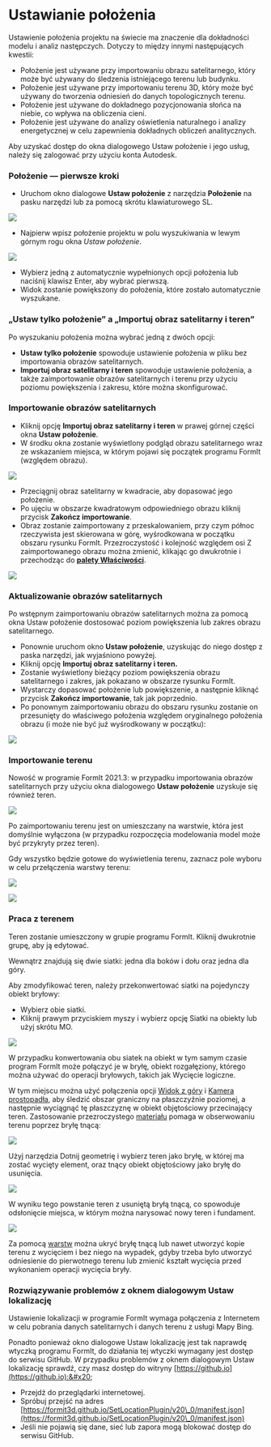 # Ustawianie położenia

Ustawienie położenia projektu na świecie ma znaczenie dla dokładności modelu i analiz następczych. Dotyczy to między innymi następujących kwestii:

* Położenie jest używane przy importowaniu obrazu satelitarnego, który może być używany do śledzenia istniejącego terenu lub budynku.
* Położenie jest używane przy importowaniu terenu 3D, który może być używany do tworzenia odniesień do danych topologicznych terenu.
* Położenie jest używane do dokładnego pozycjonowania słońca na niebie, co wpływa na obliczenia cieni.
* Położenie jest używane do analizy oświetlenia naturalnego i analizy energetycznej w celu zapewnienia dokładnych obliczeń analitycznych.

Aby uzyskać dostęp do okna dialogowego Ustaw położenie i jego usług, należy się zalogować przy użyciu konta Autodesk.

### Położenie — pierwsze kroki

* Uruchom okno dialogowe **Ustaw położenie** z narzędzia **Położenie** na pasku narzędzi lub za pomocą skrótu klawiaturowego SL.

![](<../.gitbook/assets/location-toolbar (1).png>)

* Najpierw wpisz położenie projektu w polu wyszukiwania w lewym górnym rogu okna _Ustaw położenie_.&#x20;

![](<../.gitbook/assets/location-step-1 (1).png>)

* Wybierz jedną z automatycznie wypełnionych opcji położenia lub naciśnij klawisz Enter, aby wybrać pierwszą.
* Widok zostanie powiększony do położenia, które zostało automatycznie wyszukane.

### „Ustaw tylko położenie” a „Importuj obraz satelitarny i teren”

Po wyszukaniu położenia można wybrać jedną z dwóch opcji:

* **Ustaw tylko położenie** spowoduje ustawienie położenia w pliku bez importowania obrazów satelitarnych.
* **Importuj obraz satelitarny i teren** spowoduje ustawienie położenia, a także zaimportowanie obrazów satelitarnych i terenu przy użyciu poziomu powiększenia i zakresu, które można skonfigurować.

### Importowanie obrazów satelitarnych

* Kliknij opcję **Importuj obraz satelitarny i teren** w prawej górnej części okna **Ustaw położenie**.
* W środku okna zostanie wyświetlony podgląd obrazu satelitarnego wraz ze wskazaniem miejsca, w którym pojawi się początek programu FormIt (względem obrazu).

![](../.gitbook/assets/location-step-2.png)

* Przeciągnij obraz satelitarny w kwadracie, aby dopasować jego położenie.
* Po ujęciu w obszarze kwadratowym odpowiedniego obrazu kliknij przycisk **Zakończ importowanie**.
* Obraz zostanie zaimportowany z przeskalowaniem, przy czym północ rzeczywista jest skierowana w górę, wyśrodkowana w początku obszaru rysunku FormIt. Przezroczystość i kolejność względem osi Z zaimportowanego obrazu można zmienić, klikając go dwukrotnie i przechodząc do [**palety Właściwości**](../formit-introduction/tool-bars.md).&#x20;

![](../.gitbook/assets/location-step-3.png)

### Aktualizowanie obrazów satelitarnych

Po wstępnym zaimportowaniu obrazów satelitarnych można za pomocą okna Ustaw położenie dostosować poziom powiększenia lub zakres obrazu satelitarnego.

* Ponownie uruchom okno **Ustaw położenie**, uzyskując do niego dostęp z paska narzędzi, jak wyjaśniono powyżej.
* Kliknij opcję **Importuj obraz satelitarny i teren.**
* Zostanie wyświetlony bieżący poziom powiększenia obrazu satelitarnego i zakres, jak pokazano w obszarze rysunku FormIt.
* Wystarczy dopasować położenie lub powiększenie, a następnie kliknąć przycisk **Zakończ importowanie**, tak jak poprzednio.
* Po ponownym zaimportowaniu obrazu do obszaru rysunku zostanie on przesunięty do właściwego położenia względem oryginalnego położenia obrazu (i może nie być już wyśrodkowany w początku):

![](../.gitbook/assets/location-step-4.png)

### Importowanie terenu

Nowość w programie FormIt 2021.3: w przypadku importowania obrazów satelitarnych przy użyciu okna dialogowego **Ustaw położenie** uzyskuje się również teren.

![](../.gitbook/assets/terrain-button\_original.png)

Po zaimportowaniu terenu jest on umieszczany na warstwie, która jest domyślnie wyłączona (w przypadku rozpoczęcia modelowania model może być przykryty przez teren).

Gdy wszystko będzie gotowe do wyświetlenia terenu, zaznacz pole wyboru w celu przełączenia warstwy terenu:

![](<../.gitbook/assets/terrain-layer (1) (1).png>)

![](../.gitbook/assets/terrain\_solid.png)

### Praca z terenem

Teren zostanie umieszczony w grupie programu FormIt. Kliknij dwukrotnie grupę, aby ją edytować.

Wewnątrz znajdują się dwie siatki: jedna dla boków i dołu oraz jedna dla góry.

Aby zmodyfikować teren, należy przekonwertować siatki na pojedynczy obiekt bryłowy:

* Wybierz obie siatki.
* Kliknij prawym przyciskiem myszy i wybierz opcję Siatki na obiekty lub użyj skrótu MO.

![](../.gitbook/assets/terrain-mesh-context.png)

W przypadku konwertowania obu siatek na obiekt w tym samym czasie program FormIt może połączyć je w bryłę, obiekt rozgałęziony, którego można używać do operacji bryłowych, takich jak Wycięcie logiczne.

W tym miejscu można użyć połączenia opcji [Widok z góry](orthographic-views.md) i [Kamera prostopadła](orthographic-camera.md), aby śledzić obszar graniczny na płaszczyźnie poziomej, a następnie wyciągnąć tę płaszczyznę w obiekt objętościowy przecinający teren. Zastosowanie przezroczystego [materiału](materials.md) pomaga w obserwowaniu terenu poprzez bryłę tnącą:

![](../.gitbook/assets/terrain-cutter-before.png)

Użyj narzędzia Dotnij geometrię i wybierz teren jako bryłę, w której ma zostać wycięty element, oraz tnący obiekt objętościowy jako bryłę do usunięcia.

![](../.gitbook/assets/terrain-cut-menu.png)

W wyniku tego powstanie teren z usuniętą bryłą tnącą, co spowoduje odsłonięcie miejsca, w którym można narysować nowy teren i fundament.

![](../.gitbook/assets/terrain-cutter-after.png)

Za pomocą [warstw](layers.md) można ukryć bryłę tnącą lub nawet utworzyć kopie terenu z wycięciem i bez niego na wypadek, gdyby trzeba było utworzyć odniesienie do pierwotnego terenu lub zmienić kształt wycięcia przed wykonaniem operacji wycięcia bryły.

### Rozwiązywanie problemów z oknem dialogowym Ustaw lokalizację

Ustawienie lokalizacji w programie FormIt wymaga połączenia z Internetem w celu pobrania danych satelitarnych i danych terenu z usługi Mapy Bing.

Ponadto ponieważ okno dialogowe Ustaw lokalizację jest tak naprawdę wtyczką programu FormIt, do działania tej wtyczki wymagany jest dostęp do serwisu GitHub. W przypadku problemów z oknem dialogowym Ustaw lokalizację sprawdź, czy masz dostęp do witryny [https://github.io](https://github.io):&#x20;

* Przejdź do przeglądarki internetowej.
* Spróbuj przejść na adres [https://formit3d.github.io/SetLocationPlugin/v20\_0/manifest.json](https://formit3d.github.io/SetLocationPlugin/v20\_0/manifest.json)
* Jeśli nie pojawią się dane, sieć lub zapora mogą blokować dostęp do serwisu GitHub.
